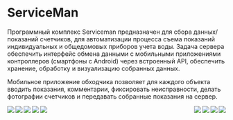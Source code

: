 # ServiceMan
Программный комплекс Serviceman предназначен для сбора данных/показаний счетчиков, для автоматизации процесса съема показаний индивидуальных и общедомовых приборов учета воды. Задача сервера обеспечить интерфейс обмена данными с мобильными приложениями контроллеров (смартфоны с Android) через встроенный API, обеспечить хранение, обработку и визуализацию собранных данных. 

Мобильное приложение обходчика позволяет для каждого объекта вводить показания, комментарии, фиксировать неисправности, делать фотографии счетчиков и передавать собранные показания на сервер. 

<img src="images/screen110.jpg" align="left" />
<img src="images/screen111.jpg" align="right" />
<img src="images/screen112.jpg" align="left" />
<img src="images/screen113.jpg" align="right" />
<img src="images/screen115.jpg" align="left" />
<img src="images/screen116.jpg" align="right" />
<img src="images/screen117.jpg" align="left" />
<img src="images/screen118.jpg" align="right" />
<img src="images/screen119.jpg" align="left" />
